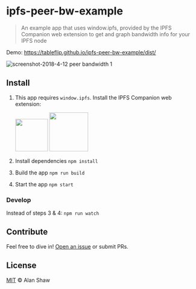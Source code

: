 # ipfs-peer-bw-example

> An example app that uses window.ipfs, provided by the IPFS Companion web extension to get and graph bandwidth info for your IPFS node

Demo: https://tableflip.github.io/ipfs-peer-bw-example/dist/

![screenshot-2018-4-12 peer bandwidth 1](https://user-images.githubusercontent.com/152863/38704010-ce6f54e4-3e9c-11e8-809f-f5284ef1db9a.png)

## Install

1. This app requires `window.ipfs`. Install the IPFS Companion web extension:

    <a href="https://addons.mozilla.org/en-US/firefox/addon/ipfs-companion/" title="Get the add-on"><img width="86" src="https://blog.mozilla.org/addons/files/2015/11/AMO-button_1.png" /></a> <a href="https://chrome.google.com/webstore/detail/ipfs-companion/nibjojkomfdiaoajekhjakgkdhaomnch" title="Get the extension"><img width="103" src="https://developer.chrome.com/webstore/images/ChromeWebStore_BadgeWBorder_v2_206x58.png" /></a>

2. Install dependencies `npm install`
3. Build the app `npm run build`
4. Start the app `npm start`

### Develop

Instead of steps 3 & 4: `npm run watch`

## Contribute

Feel free to dive in! [Open an issue](https://github.com/tableflip/ipfs-peer-bw-example/issues/new) or submit PRs.

## License

[MIT](LICENSE) © Alan Shaw
